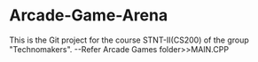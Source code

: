 # Arcade-Game-Arena
This is the Git project for the course STNT-II(CS200) of the group "Technomakers".
--Refer Arcade Games folder>>MAIN.CPP
